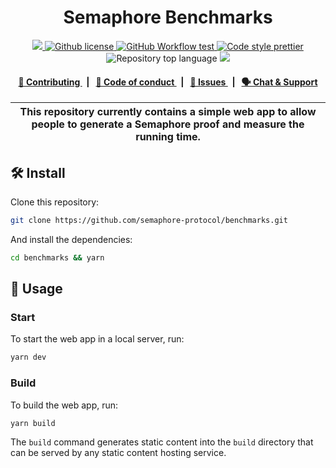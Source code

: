 <h1 align="center">
    Semaphore Benchmarks
</h1>

<p align="center">
    <a href="https://github.com/semaphore-protocol" target="_blank">
        <img src="https://img.shields.io/badge/project-Semaphore-blue.svg?style=flat-square">
    </a>
    <a href="https://github.com/semaphore-protocol/benchmarks/blob/main/LICENSE">
        <img alt="Github license" src="https://img.shields.io/github/license/semaphore-protocol/benchmarks.svg?style=flat-square">
    </a>
    <a href="https://github.com/semaphore-protocol/benchmarks/actions?query=workflow%3deploy">
        <img alt="GitHub Workflow test" src="https://img.shields.io/github/actions/workflow/status/semaphore-protocol/benchmarks/deploy.yml?branch=main&label=deploy&style=flat-square&logo=github">
    </a>
    <a href="https://prettier.io/" target="_blank">
        <img alt="Code style prettier" src="https://img.shields.io/badge/code%20style-prettier-f8bc45?style=flat-square&logo=prettier">
    </a>
    <img alt="Repository top language" src="https://img.shields.io/github/languages/top/semaphore-protocol/website?style=flat-square">
    <a href="https://www.gitpoap.io/gh/semaphore-protocol/benchmarks" target="_blank">
        <img src="https://public-api.gitpoap.io/v1/repo/semaphore-protocol/benchmarks/badge">
    </a>
</p>

<div align="center">
    <h4>
        <a href="./CONTRIBUTING.md">
            👥 Contributing
        </a>
        <span>&nbsp;&nbsp;|&nbsp;&nbsp;</span>
        <a href="./CODE_OF_CONDUCT.md">
            🤝 Code of conduct
        </a>
        <span>&nbsp;&nbsp;|&nbsp;&nbsp;</span>
        <a href="https://github.com/semaphore-protocol/benchmarks/issues/new/choose">
            🔎 Issues
        </a>
        <span>&nbsp;&nbsp;|&nbsp;&nbsp;</span>
        <a href="https://semaphore.pse.dev/discord">
            🗣️ Chat &amp; Support
        </a>
    </h4>
</div>

| This repository currently contains a simple web app to allow people to generate a Semaphore proof and measure the running time. |
| ------------------------------------------------------------------------------------------------------------------------------- |

## 🛠 Install

Clone this repository:

```bash
git clone https://github.com/semaphore-protocol/benchmarks.git
```

And install the dependencies:

```bash
cd benchmarks && yarn
```

## 📜 Usage

### Start

To start the web app in a local server, run:

```sh
yarn dev
```

### Build

To build the web app, run:

```
yarn build
```

The `build` command generates static content into the `build` directory that can be served by any static content hosting service.
